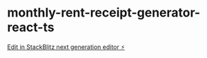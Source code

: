 # monthly-rent-receipt-generator-react-ts

[Edit in StackBlitz next generation editor ⚡️](https://stackblitz.com/~/github.com/10xvick/monthly-rent-receipt-generator-react-ts)